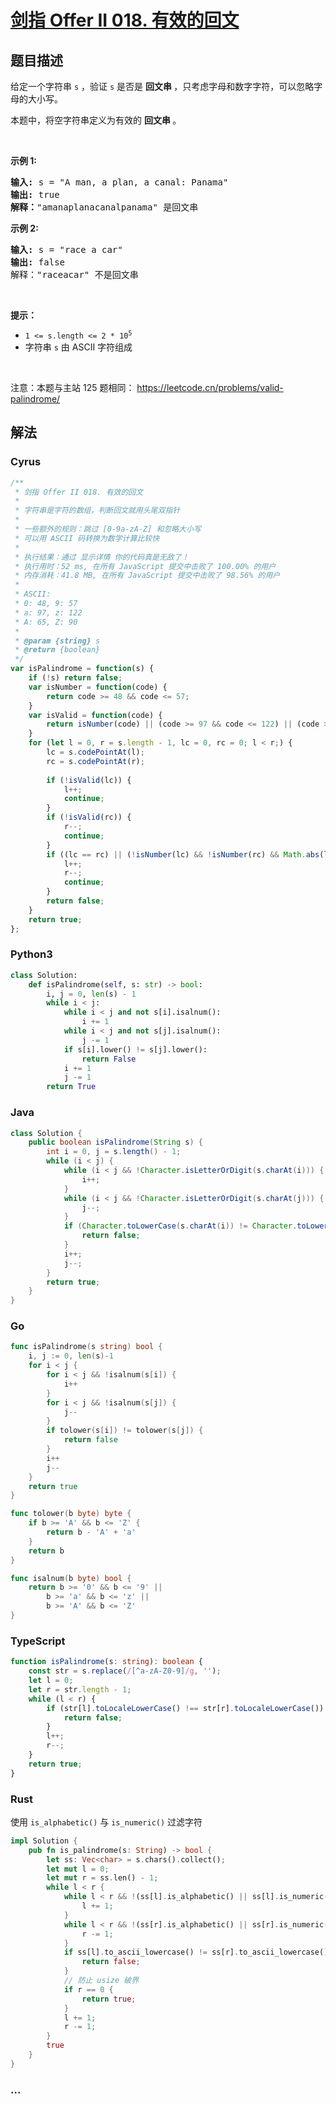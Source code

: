 # [剑指 Offer II 018. 有效的回文](https://leetcode.cn/problems/XltzEq)

## 题目描述

<!-- 这里写题目描述 -->

<p>给定一个字符串 <code>s</code> ，验证 <code>s</code>&nbsp;是否是&nbsp;<strong>回文串&nbsp;</strong>，只考虑字母和数字字符，可以忽略字母的大小写。</p>

<p>本题中，将空字符串定义为有效的&nbsp;<strong>回文串&nbsp;</strong>。</p>

<p>&nbsp;</p>

<p><strong>示例 1:</strong></p>

<pre>
<strong>输入: </strong>s =<strong> </strong>&quot;A man, a plan, a canal: Panama&quot;
<strong>输出:</strong> true
<strong>解释：</strong>&quot;amanaplanacanalpanama&quot; 是回文串</pre>

<p><strong>示例 2:</strong></p>

<pre>
<strong>输入:</strong> s = &quot;race a car&quot;
<strong>输出:</strong> false
解释：&quot;raceacar&quot; 不是回文串</pre>

<p>&nbsp;</p>

<p><strong>提示：</strong></p>

<ul>
	<li><code>1 &lt;= s.length &lt;= 2 * 10<sup>5</sup></code></li>
	<li>字符串 <code>s</code> 由 ASCII 字符组成</li>
</ul>

<p>&nbsp;</p>

<p><meta charset="UTF-8" />注意：本题与主站 125&nbsp;题相同：&nbsp;<a href="https://leetcode.cn/problems/valid-palindrome/">https://leetcode.cn/problems/valid-palindrome/</a></p>

## 解法

<!-- 这里可写通用的实现逻辑 -->

<!-- tabs:start -->

### **Cyrus**

```javascript
/**
 * 剑指 Offer II 018. 有效的回文
 * 
 * 字符串是字符的数组，判断回文就用头尾双指针
 * 
 * 一些额外的规则：跳过 [0-9a-zA-Z] 和忽略大小写
 * 可以用 ASCII 码转换为数学计算比较快
 * 
 * 执行结果：通过 显示详情 你的代码真是无敌了！
 * 执行用时：52 ms, 在所有 JavaScript 提交中击败了 100.00% 的用户
 * 内存消耗：41.8 MB, 在所有 JavaScript 提交中击败了 98.56% 的用户
 * 
 * ASCII:
 * 0: 48, 9: 57
 * a: 97, z: 122
 * A: 65, Z: 90 
 * 
 * @param {string} s
 * @return {boolean}
 */
var isPalindrome = function(s) {
    if (!s) return false;
    var isNumber = function(code) {
        return code >= 48 && code <= 57;
    }
    var isValid = function(code) {
        return isNumber(code) || (code >= 97 && code <= 122) || (code >= 65 && code <= 90); 
    }
    for (let l = 0, r = s.length - 1, lc = 0, rc = 0; l < r;) {
        lc = s.codePointAt(l);
        rc = s.codePointAt(r);
        
        if (!isValid(lc)) {
            l++;
            continue;
        }
        if (!isValid(rc)) {
            r--;
            continue;
        }
        if ((lc == rc) || (!isNumber(lc) && !isNumber(rc) && Math.abs(lc - rc) == 32)) {
            l++;
            r--;
            continue;
        }
        return false;
    }
    return true;
};
```

### **Python3**

<!-- 这里可写当前语言的特殊实现逻辑 -->

```python
class Solution:
    def isPalindrome(self, s: str) -> bool:
        i, j = 0, len(s) - 1
        while i < j:
            while i < j and not s[i].isalnum():
                i += 1
            while i < j and not s[j].isalnum():
                j -= 1
            if s[i].lower() != s[j].lower():
                return False
            i += 1
            j -= 1
        return True
```

### **Java**

<!-- 这里可写当前语言的特殊实现逻辑 -->

```java
class Solution {
    public boolean isPalindrome(String s) {
        int i = 0, j = s.length() - 1;
        while (i < j) {
            while (i < j && !Character.isLetterOrDigit(s.charAt(i))) {
                i++;
            }
            while (i < j && !Character.isLetterOrDigit(s.charAt(j))) {
                j--;
            }
            if (Character.toLowerCase(s.charAt(i)) != Character.toLowerCase(s.charAt(j))) {
                return false;
            }
            i++;
            j--;
        }
        return true;
    }
}
```

### **Go**

```go
func isPalindrome(s string) bool {
	i, j := 0, len(s)-1
	for i < j {
		for i < j && !isalnum(s[i]) {
			i++
		}
		for i < j && !isalnum(s[j]) {
			j--
		}
		if tolower(s[i]) != tolower(s[j]) {
			return false
		}
		i++
		j--
	}
	return true
}

func tolower(b byte) byte {
	if b >= 'A' && b <= 'Z' {
		return b - 'A' + 'a'
	}
	return b
}

func isalnum(b byte) bool {
	return b >= '0' && b <= '9' ||
		b >= 'a' && b <= 'z' ||
		b >= 'A' && b <= 'Z'
}
```

### **TypeScript**

```ts
function isPalindrome(s: string): boolean {
    const str = s.replace(/[^a-zA-Z0-9]/g, '');
    let l = 0;
    let r = str.length - 1;
    while (l < r) {
        if (str[l].toLocaleLowerCase() !== str[r].toLocaleLowerCase()) {
            return false;
        }
        l++;
        r--;
    }
    return true;
}
```

### **Rust**

使用 `is_alphabetic()` 与 `is_numeric()` 过滤字符

```rust
impl Solution {
    pub fn is_palindrome(s: String) -> bool {
        let ss: Vec<char> = s.chars().collect();
        let mut l = 0;
        let mut r = ss.len() - 1;
        while l < r {
            while l < r && !(ss[l].is_alphabetic() || ss[l].is_numeric()) {
                l += 1;
            }
            while l < r && !(ss[r].is_alphabetic() || ss[r].is_numeric()) {
                r -= 1;
            }
            if ss[l].to_ascii_lowercase() != ss[r].to_ascii_lowercase() {
                return false;
            }
            // 防止 usize 破界
            if r == 0 {
                return true;
            }
            l += 1;
            r -= 1;
        }
        true
    }
}
```

### **...**

```

```

<!-- tabs:end -->
